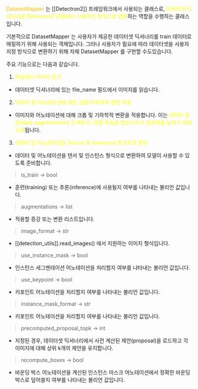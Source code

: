 <font color="#ffc000">DatasetMapper</font> 는 [[Detectron2]] 프레임워크에서 사용되는 클래스로, <font color="#ffff00">데이터셋 딕셔너리를 Detectron2 모델에서 사용하는 형식으로 변환</font>하는 역할을 수행하는 클래스입니다.

기본적으로 DatasetMapper 는 사용자가 제공한 데이터셋 딕셔너리를 train 데이터로 매핑하기 위해 사용되는 객체입니다. 그러나 사용자가 필요에 따라 데이터셋을 사용자 지정 방식으로 변환하기 위해 자체 DatasetMapper 를 구현할 수도있습니다.

주요 기능으로는 다음과 같습니다.

1. <font color="#ffff00">파일에서 이미지 읽기</font>
- 데이터셋 딕셔너리에 있는 file_name 필드에서 이미지를 읽습니다.

2. <font color="#ffff00">이미지 및 어노테이션에 대한 크롭/가하학적 변환 적용</font>
- 이미지와 어노테이션에 대해 크롭 및 기하학적 변환을 적용합니다. 이는 <font color="#ffff00">데이터 증강(data augmentation) 단계로서, 모델 학습을 향상시키고 일반화를 높이기 위해 수행</font>됩니다.

3. <font color="#ffff00">데이터 및 어노테이션을 Tensor 및 Instances 형식으로 준비</font>
- 데이터 및 어노테이션을 텐서 및 인스턴스 형식으로 변환하여 모델이 사용할 수 있도록 준비합니다.


>is_train -> bool
- 훈련(training) 또는 추론(inference)에 사용될지 여부를 나타내는 불리언 값입니다.

> augmentations -> list
- 적용할 증강 또는 변환 리스트입니다.

> image_format -> str
- [[detection_utils]].read_images() 에서 지원하는 이미지 형식입니다.

> use_instance_mask -> bool
- 인스턴스 세그멘테이션 어노테이션을 처리할지 여부를 나타내는 불리언 값입니다.

> use_keypoint -> bool
- 키포인트 어노테이션을 처리할지 여부를 나타내는 불리언 값입니다.

> instance_mask_format -> str
- 키포인트 어노테이션을 처리할지 여부를 나타내는 불리언 값입니다.

> precomputed_proposal_topk -> int
- 지정된 경우, 데이터셋 딕셔너리에서 사전 계산된 제안(proposal)을 로드하고 각 이미지에 대해 상위 k개의 제안을 유지합니다.

> recompute_boxes -> bool
- 바운딩 박스 어노테이션을 계산된 인스턴스 마스크 어노테이션에서 정확한 바운딩 박스로 덮어쓸지 여부를 나타내는 불리언 값입니다.

